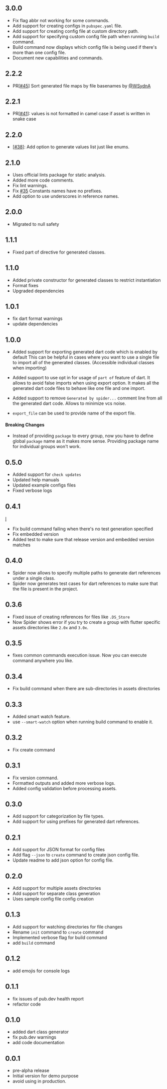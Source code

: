 ## 3.0.0

- Fix flag abbr not working for some commands.
- Add support for creating configs in `pubspec.yaml` file.
- Add support for creating config file at custom directory path.
- Add support for specifying custom config file path when running `build` command.
- Build command now displays which config file is being used if there's more than one config file.
- Document new capabilities and commands.

## 2.2.2

- PR[[#45](https://github.com/BirjuVachhani/spider/pull/45)] Sort generated file maps by file basenames by [@WSydnA](https://github.com/WSydnA)

## 2.2.1

- PR[[#41](https://github.com/BirjuVachhani/spider/pull/41)]: values is not formatted in camel case if asset is written in snake case

## 2.2.0

- [[#38]](https://github.com/BirjuVachhani/spider/issues/38): Add option to generate values list just like enums.

## 2.1.0

- Uses official lints package for static analysis.
- Added more code comments.
- Fix lint warnings.
- Fix [#35](https://github.com/BirjuVachhani/spider/issues/35) Constants names have no prefixes.
- Add option to use underscores in reference names.

## 2.0.0

- Migrated to null safety

## 1.1.1

- Fixed part of directive for generated classes.

## 1.1.0

- Added private constructor for generated classes to restrict instantiation
- Format fixes
- Upgraded dependencies

## 1.0.1

- fix dart format warnings
- update dependencies

## 1.0.0

- Added support for exporting generated dart code which is enabled by
default This can be helpful in cases where you want to use a single file
to import all of the generated classes. (Accessible individual classes
when importing)

- Added support to use opt in for usage of `part of` feature of dart. It
allows to avoid false imports when using export option. It makes all the
generated dart code files to behave like one file and one import.
- Added support to remove `Generated by spider...` comment line from all
the generated dart code. Allows to minimize vcs noise.
- `export_file` can be used to provide name of the export file.

#### Breaking Changes

- Instead of providing `package` to every group, now you have to define
global `package` name as it makes more sense. Providing package name for
individual groups won't work.

## 0.5.0

- Added support for `check updates`
- Updated help manuals
- Updated example configs files
- Fixed verbose logs

## 0.4.1
l̥
- Fix build command failing when there's no test generation specified
- Fix embedded version
- Added test to make sure that release version and embedded version matches

## 0.4.0

- Spider now allows to specify multiple paths to generate dart
references under a single class.
- Spider now generates test cases for dart references to make sure that
the file is present in the project.

## 0.3.6

- Fixed issue of creating references for files like `.DS_Store`
- Now Spider shows error if you try to create a group with flutter specific assets directories like `2.0x` and `3.0x`.

## 0.3.5

- fixes common commands execution issue. Now you can execute command anywhere you like.

## 0.3.4

- Fix build command when there are sub-directories in assets directories

## 0.3.3

- Added smart watch feature.
- use `--smart-watch` option when running build command to enable it.

## 0.3.2

- Fix create command

## 0.3.1

- Fix version command.
- Formatted outputs and added more verbose logs.
- Added config validation before processing assets.

## 0.3.0

- Add support for categorization by file types.
- Add support for using prefixes for generated dart references.

## 0.2.1

- Add support for JSON format for config files
- Add flag `--json` to `create` command to create json config file.
- Update readme to add json option for config file.

## 0.2.0

- Add support for multiple assets directories
- Add support for separate class generation
- Uses sample config file config creation

## 0.1.3

- Add support for watching directories for file changes
- Rename `init` command to `create` command
- Implemented verbose flag for build command
- add `build` command

## 0.1.2

- add emojis for console logs

## 0.1.1

- fix issues of pub.dev health report
- refactor code

## 0.1.0

- added dart class generator
- fix pub.dev warnings
- add code documentation

## 0.0.1

- pre-alpha release
- Initial version for demo purpose
- avoid using in production.
